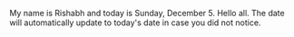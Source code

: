 My name is Rishabh and today is Sunday, December 5. Hello all. The date will automatically update to today's date in case you did not notice.
